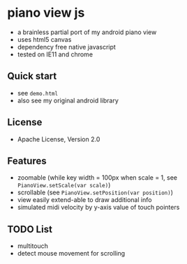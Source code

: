 # piano view js

- a brainless partial port of my android piano view
- uses html5 canvas
- dependency free native javascript
- tested on IE11 and chrome

## Quick start
- see `demo.html`
- also see my original android library

## License
- Apache License, Version 2.0

## Features
- zoomable (while key width = 100px when scale = 1, see `PianoView.setScale(var scale)`)
- scrollable (see `PianoView.setPosition(var position)`)
- view easily extend-able to draw additional info
- simulated midi velocity by y-axis value of touch pointers

## TODO List
- multitouch
- detect mouse movement for scrolling
